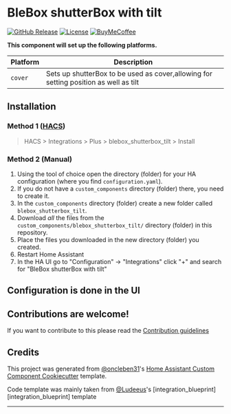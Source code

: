 # BleBox shutterBox with tilt

[![GitHub Release][releases-shield]][releases]
[![License][license-shield]](LICENSE)
[![BuyMeCoffee][buymecoffeebadge]][buymecoffee]


**This component will set up the following platforms.**

| Platform | Description                                                                          |
|----------|--------------------------------------------------------------------------------------|
| `cover`  | Sets up shutterBox to be used as cover,allowing for setting position as well as tilt |

## Installation
### Method 1 ([HACS](https://hacs.xyz/))
> HACS > Integrations > Plus > blebox_shutterbox_tilt > Install

### Method 2 (Manual)
1. Using the tool of choice open the directory (folder) for your HA configuration (where you find `configuration.yaml`).
2. If you do not have a `custom_components` directory (folder) there, you need to create it.
3. In the `custom_components` directory (folder) create a new folder called `blebox_shutterbox_tilt`.
4. Download _all_ the files from the `custom_components/blebox_shutterbox_tilt/` directory (folder) in this repository.
5. Place the files you downloaded in the new directory (folder) you created.
6. Restart Home Assistant
7. In the HA UI go to "Configuration" -> "Integrations" click "+" and search for "BleBox shutterBox with tilt"

## Configuration is done in the UI

<!---->

## Contributions are welcome!

If you want to contribute to this please read the [Contribution guidelines](CONTRIBUTING.md)

## Credits

This project was generated from [@oncleben31](https://github.com/oncleben31)'s [Home Assistant Custom Component Cookiecutter](https://github.com/oncleben31/cookiecutter-homeassistant-custom-component) template.

Code template was mainly taken from [@Ludeeus](https://github.com/ludeeus)'s [integration_blueprint][integration_blueprint] template

---

[buymecoffee]: https://www.buymeacoffee.com/andrzejchm
[buymecoffeebadge]: https://img.shields.io/badge/buy%20me%20a%20coffee-donate-yellow.svg?style=for-the-badge
[hacs]: https://hacs.xyz
[license-shield]: https://img.shields.io/github/license/andrzejchm/blebox_shutterbox_tilt.svg?style=for-the-badge
[maintenance-shield]: https://img.shields.io/badge/maintainer-%40andrzejchm-blue.svg?style=for-the-badge
[releases-shield]: https://img.shields.io/github/release/andrzejchm/blebox_shutterbox_tilt.svg?style=for-the-badge
[releases]: https://github.com/andrzejchm/blebox_shutterbox_tilt/releases
[user_profile]: https://github.com/andrzejchm

